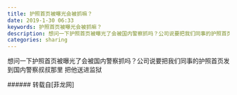```yaml
---
title: 护照首页被曝光会被抓嘛？
date: 2019-1-30 06:33
keywords: 护照首页被曝光会被抓嘛？
description: 想问一下护照首页被曝光了会被国内警察抓吗？公司说要把我们同事的护照首页发到国内警察叔叔那里 把他送进监狱
categories: sharing
---
```

<td class="t_f" id="postmessage_2848206">

想问一下护照首页被曝光了会被国内警察抓吗？公司说要把我们同事的护照首页发到国内警察叔叔那里 把他送进监狱<img alt="" border="0" class="zoom" data-cf-modified-cbca9bea0585caddcd030d2a-="" file="http://www.flw.ph//mobcent//app/data/phiz/default/05.png" id="aimg_m18CD" lazyloadthumb="1" onclick="" onmouseover="" src="http://www.flw.ph//mobcent//app/data/phiz/default/05.png"/><img alt="" border="0" class="zoom" data-cf-modified-cbca9bea0585caddcd030d2a-="" file="http://www.flw.ph//mobcent//app/data/phiz/default/31.png" id="aimg_GfMF3" lazyloadthumb="1" onclick="" onmouseover="" src="http://www.flw.ph//mobcent//app/data/phiz/default/31.png"/><br/>
</td>
###### 转载自[菲龙网]